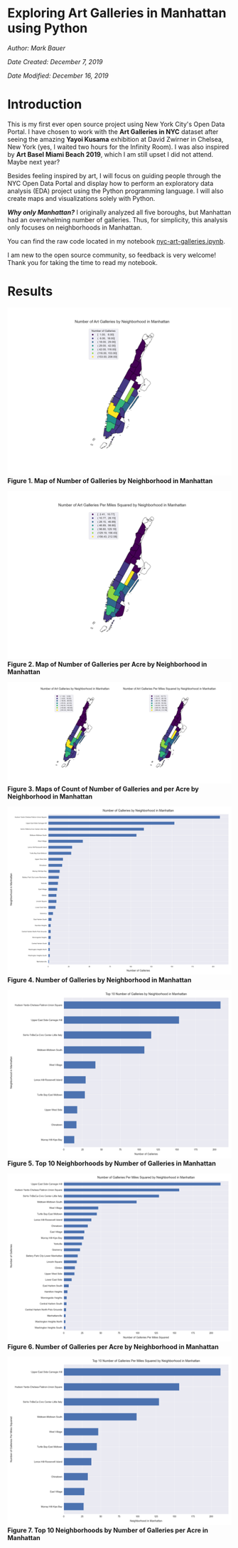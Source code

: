 # Exploring Art Galleries in Manhattan using Python

*Author: Mark Bauer*

*Date Created: December 7, 2019*

*Date Modified: December 16, 2019*

# Introduction 

This is my first ever open source project using New York City's Open Data Portal. I have chosen to work with the **Art Galleries in NYC** dataset after seeing the amazing **Yayoi Kusama** exhibition at David Zwirner in Chelsea, New York (yes, I waited two hours for the Infinity Room). I was also inspired by **Art Basel Miami Beach 2019**, which I am still upset I did not attend. Maybe next year?

Besides feeling inspired by art, I will focus on guiding people through the NYC Open Data Portal and display how to perform an exploratory data analysis (EDA) project using the Python programming language. I will also create maps and visualizations solely with Python. 

***Why only Manhattan?*** I originally analyzed all five boroughs, but Manhattan had an overwhelming number of galleries. Thus, for simplicity, this analysis only focuses on neighborhoods in Manhattan.

You can find the raw code located in my notebook [nyc-art-galleries.ipynb](https://github.com/mebauer/nyc-art-galleries/blob/master/nyc-art-galleries.ipynb).

I am new to the open source community, so feedback is very welcome! Thank you for taking the time to read my notebook.


# Results

![Sample Figure](figures/galleries-by-neighborhood-manhattan-map.png)
**Figure 1. Map of Number of Galleries by Neighborhood in Manhattan**


![Sample Figure](figures/galleries-per-mi-sq-by-neighborhood-manhattan-map.png)
**Figure 2. Map of Number of Galleries per Acre by Neighborhood in Manhattan**


![Sample Figure](figures/count-and-mi-sq-by-neighborhood-manhattan-maps.png)
**Figure 3. Maps of Count of Number of Galleries and per Acre by Neighborhood in Manhattan**


![Sample Figure](figures/galleries-by-neighborhood-manhattan-bar.png)
**Figure 4. Number of Galleries by Neighborhood in Manhattan**


![Sample Figure](figures/galleries-by-neighborhood-manhattan-bar-top10.png)
**Figure 5. Top 10 Neighborhoods by Number of Galleries in Manhattan**


![Sample Figure](figures/galleries-per-mi-sq-by-neighborhood-manhattan-bar.png)
**Figure 6. Number of Galleries per Acre by Neighborhood in Manhattan**


![Sample Figure](figures/galleries-per-mi-sq-by-neighborhood-manhattan-bar-top10.png)
**Figure 7. Top 10 Neighborhoods by Number of Galleries per Acre in Manhattan**